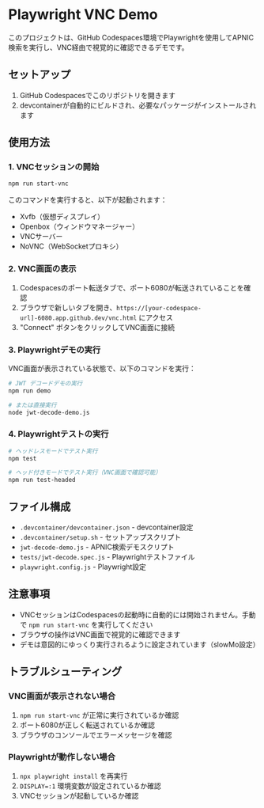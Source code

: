 # Playwright VNC Demo

このプロジェクトは、GitHub Codespaces環境でPlaywrightを使用してAPNIC検索を実行し、VNC経由で視覚的に確認できるデモです。

## セットアップ

1. GitHub Codespacesでこのリポジトリを開きます
2. devcontainerが自動的にビルドされ、必要なパッケージがインストールされます

## 使用方法

### 1. VNCセッションの開始

```bash
npm run start-vnc
```

このコマンドを実行すると、以下が起動されます：
- Xvfb（仮想ディスプレイ）
- Openbox（ウィンドウマネージャー）
- VNCサーバー
- NoVNC（WebSocketプロキシ）

### 2. VNC画面の表示

1. Codespacesのポート転送タブで、ポート6080が転送されていることを確認
2. ブラウザで新しいタブを開き、`https://[your-codespace-url]-6080.app.github.dev/vnc.html` にアクセス
3. "Connect" ボタンをクリックしてVNC画面に接続

### 3. Playwrightデモの実行

VNC画面が表示されている状態で、以下のコマンドを実行：

```bash
# JWT デコードデモの実行
npm run demo

# または直接実行
node jwt-decode-demo.js
```

### 4. Playwrightテストの実行

```bash
# ヘッドレスモードでテスト実行
npm test

# ヘッド付きモードでテスト実行（VNC画面で確認可能）
npm run test-headed
```

## ファイル構成

- `.devcontainer/devcontainer.json` - devcontainer設定
- `.devcontainer/setup.sh` - セットアップスクリプト
- `jwt-decode-demo.js` - APNIC検索デモスクリプト
- `tests/jwt-decode.spec.js` - Playwrightテストファイル
- `playwright.config.js` - Playwright設定

## 注意事項

- VNCセッションはCodespacesの起動時に自動的には開始されません。手動で `npm run start-vnc` を実行してください
- ブラウザの操作はVNC画面で視覚的に確認できます
- デモは意図的にゆっくり実行されるように設定されています（slowMo設定）

## トラブルシューティング

### VNC画面が表示されない場合
1. `npm run start-vnc` が正常に実行されているか確認
2. ポート6080が正しく転送されているか確認
3. ブラウザのコンソールでエラーメッセージを確認

### Playwrightが動作しない場合
1. `npx playwright install` を再実行
2. `DISPLAY=:1` 環境変数が設定されているか確認
3. VNCセッションが起動しているか確認
